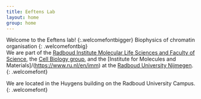 ```yaml
---
title: Eeftens Lab
layout: home
group: home
---
```


Welcome to the Eeftens lab!
{:.welcomefontbigger}
Biophysics of chromatin organisation
{: .welcomefontbig}
<br>
We are part of the [Radboud Institute Molecular Life Sciences and Faculty of Science](https://www.ru.nl/science/rimls/), the [Cell Biology group](https://www.ru.nl/en/departments/radboud-institute-for-molecular-life-sciences-fnwi-deel/cell-biology), and the [Institute for Molecules and Materials]/(https://www.ru.nl/en/imm) at the [Radboud University Nijmegen](http://ru.nl/).
{: .welcomefont}

We are located in the Huygens building on the Radboud University Campus.
{: .welcomefont}
